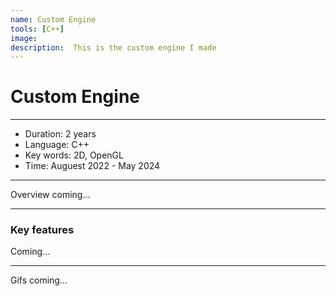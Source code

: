 ```yaml
---
name: Custom Engine
tools: [C++]
image: 
description:  This is the custom engine I made
---
```


# Custom Engine

***

- Duration:             2 years
- Language:             C++
- Key words:            2D, OpenGL
- Time:                 Auguest 2022 - May 2024

***

Overview coming...

***

### Key features

Coming...

***

Gifs coming...